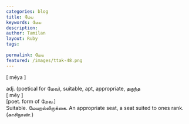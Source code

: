```yaml
---
categories: blog
title: மேய
keywords: மேய
description: 
author: Tamilan
layout: Ruby
tags: 
 
permalink: மேய
featured: /images/ttak-48.png
---
```

  
[ mēya ]  
  
adj. (poetical for மேவ), suitable, apt, appropriate, தகுந்த  
[ mēy ]  
[poet. form of மேவ.]  
Suitable. மேயநல்லிருக்கை. An appropriate seat, a seat suited to ones rank. (காசிநாண்.)